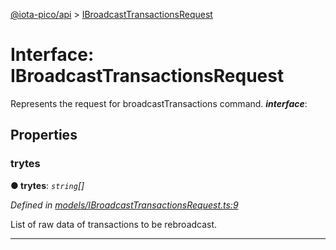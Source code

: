[@iota-pico/api](../README.md) > [IBroadcastTransactionsRequest](../interfaces/ibroadcasttransactionsrequest.md)



# Interface: IBroadcastTransactionsRequest


Represents the request for broadcastTransactions command.
*__interface__*: 



## Properties
<a id="trytes"></a>

###  trytes

**●  trytes**:  *`string`[]* 

*Defined in [models/IBroadcastTransactionsRequest.ts:9](https://github.com/iotaeco/iota-pico-api/blob/9d1ac6b/src/models/IBroadcastTransactionsRequest.ts#L9)*



List of raw data of transactions to be rebroadcast.




___


